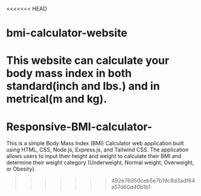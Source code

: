 <<<<<<< HEAD
# bmi-calculator-website
This website can calculate your body mass index in both standard(inch and lbs.) and in metrical(m and kg).
=======
# Responsive-BMI-calculator-
This is a simple Body Mass Index (BMI) Calculator web application built using HTML, CSS, Node.js, Express.js, and Tailwind CSS. The application allows users to input their height and weight to calculate their BMI and determine their weight category (Underweight, Normal weight, Overweight, or Obesity).
>>>>>>> 492e76950ceb5e7b19c8d3adf64a57d60d40b1b1
